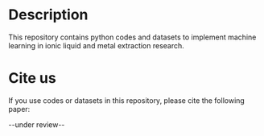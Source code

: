 # Description
This repository contains python codes and datasets to implement machine learning in ionic liquid and metal extraction research.

# Cite us
If you use codes or datasets in this repository, please cite the following paper:

--under review--
